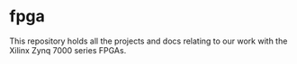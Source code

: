 fpga
====

This repository holds all the projects and docs relating to our work with the Xilinx Zynq 7000 series FPGAs.
